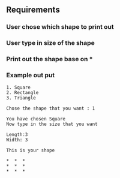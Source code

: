 ## Requirements

### User chose which shape to print out

### User type in size of the shape

### Print out the shape base on \*

### Example out put

```
1. Square
2. Rectangle
3. Triangle

Chose the shape that you want : 1

You have chosen Square
Now type in the size that you want

Length:3
Width: 3

This is your shape

*  *  *
*  *  *
*  *  *
```
